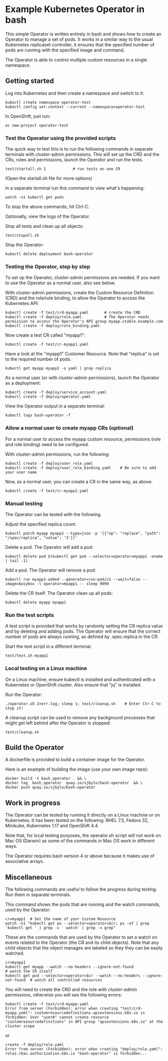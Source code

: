 # Example Kubernetes Operator in bash

This simple Operator is written entirely in bash and shows how to create an Operator to manage a set of pods.  It works in a similar way to the usual Kubernetes replicaset controller, it ensures that the specified number of pods are running with the specified image and command.

The Operator is able to control multiple custom resources in a single namespace.

## Getting started

Log into Kubernetes and then create a namespace and switch to it:

```
kubectl create namespace operator-test
kubectl config set-context --current --namespace=operator-test
```

In OpenShift, just run:

```
oc new-project operator-test
```

### Test the Operator using the provided scripts

The quick way to test this is to run the following commands in separate terminals with cluster-admin permissions. This will set up the CRD and the CRs, roles and permissions, launch the Operator and run the tests. 

```
test/startall.sh 1            # run tests on one CR 
```
(Open the startall.sh file for more options) 

In a separate terminal run this command to view what's happening:

```
watch -n1 kubectl get pods
```

To stop the above commands, hit Ctrl-C. 

Optionally, view the logs of the Operator.


Stop all tests and clean up all objects:

```
test/stopall.sh
```

Stop the Operator:

```
kubectl delete deployment bash-operator
```


### Testing the Operator, step by step

To set up the Operator, cluster-admin permissions are needed.  If you want to use the Operator as a normal user, also see below. 

With cluster-admin permissions, create the Custom Resource Definition (CRD) and the role/role binding, to allow the Operator to access the Kubernetes API:

```
kubectl create -f test/crd-myapp.yaml       # create the CRD
kubectl create -f deploy/role.yaml          # The Operator needs permission to access the Operator's API group myapp.stable.example.com
kubectl create -f deploy/role_binding.yaml  
```

Now create a test CR called "myapp1":

```
kubectl create -f test/cr-myapp1.yaml	 
```

Have a look at the "myapp1" Customer Resource.  Note that "replica" is set to the required number of pods.

```
kubectl get myapp myapp1 -o yaml | grep replica
```


As a normal user (or with cluster-admin permissions), launch the Operator as a deployment:

```
kubectl create -f deploy/service_account.yaml
kubectl create -f deploy/operator.yaml
```

View the Operator output in a separate terminal:

```
kubectl logs bash-operator -f
```

### Allow a normal user to create myapp CRs (optional)

For a normal user to access the myapp custom resource, permissions (role and role binding) need to be configured.

With cluster-admin permissions, run the following:

```
kubectl create -f deploy/user_role.yaml
kubectl create -f deploy/user_role_binding.yaml    # Be sure to add your user name
```

Now, as a normal user, you can create a CR in the same way, as above.

```
kubectl create -f test/cr-myapp2.yaml	 
```

### Manual testing

The Operator can be tested with the following.

Adjust the specified replica count:

```
kubectl patch myapp myapp1 --type=json -p '[{"op": "replace", "path": "/spec/replica", "value": '3'}]'
```

Delete a pod.  The Operator will add a pod:

```
kubectl delete pod $(kubectl get pod --selector=operator=myapp1 -oname | tail -1)
```

Add a pod.  The Operator will remove a pod:

```
kubectl run myapp1-added --generator=run-pod/v1 --wait=false --image=busybox -l operator=myapp1 -- sleep 9999
```

Delete the CR itself.  The Operator clean up all pods:

```
kubectl delete myapp myapp1
```


### Run the test scripts

A test script is provided that works by randomly setting the CR replica value and by deleting and adding pods.  The Operator will ensure that the correct number of pods are always running, as defined by .spec.replica in the CR.

Start the test script in a different terminal:

```
test/test.sh myapp1
```


### Local testing on a Linux machine

On a Linux machine, ensure kubectl is installed and authenticated with a Kubernetes or OpenShift cluster.  Also ensure that "jq" is installed.

Run the Operator:

```
./operator.sh 2>err.log; sleep 1; test/cleanup.sh    # Enter Ctr-C to stop it!
```

A cleanup script can be used to remove any background processes that might get left behind after the Operator is stopped:

```
test/cleanup.sh
```


## Build the Operator

A dockerfile is provided to build a container image for the Operator. 

Here is an example of building the image (use your own image repo):

```
docker build -t bash_operator . && \
docker tag  bash_operator  quay.io/sjbylo/bash-operator  && \
docker push quay.io/sjbylo/bash-operator 
```


## Work in progress

The Operator can be tested by running it directly on a Linux machine or on Kubernetes.  It has been tested on the following: RHEL 7.5, Fedora 32, Minikube, Kubernetes 1.17 and OpenShift 4.4.

Note that, for local testing purposes, the operator.sh script will not work on Mac OS (Darwin) as some of the commands in Mac OS work in different ways. 

The Operator requires bash version 4 or above because it makes use of associative arrays.

## Miscellaneous

The following commands are useful to follow the progress during testing.  Run them in separate terminals. 

This command shows the pods that are running and the watch commands, used by the Operator:

```
cr=myapp1  # Set the name of your Custom Resource
watch -n1 "kubectl get po --selector=operator=$cr; ps -ef | grep 'kubectl get ' | grep -v ' watch' | grep -v grep"
```

These are the commands that are used by the Operator to set a watch on events related to the Operator (the CR and its child objects). Note that any child objects that the object manages are labeled so they they can be easily watched.

```
cr=myapp1
kubectl get myapp --watch --no-headers --ignore-not-found                        # watch the CR itself
kubectl get pod --selector=operator=$cr --watch --no-headers --ignore-not-found  # watch all controlled resources 
```

You will need to create the CRD and the role with _cluster-admin_ permissions, otherwise you will see the following errors:

```
kubectl create -f test/crd-myapp.yaml
Error from server (Forbidden): error when creating "test/crd-myapp.yaml": customresourcedefinitions.apiextensions.k8s.io is forbidden: User "user0" cannot create resource "customresourcedefinitions" in API group "apiextensions.k8s.io" at the cluster scope
```
 
or

```
create -f deploy/role.yaml
Error from server (Forbidden): error when creating "deploy/role.yaml": roles.rbac.authorization.k8s.io "bash-operator" is forbidden...
```

